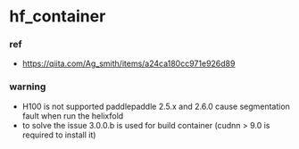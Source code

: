 # hf_container

### ref
- https://qiita.com/Ag_smith/items/a24ca180cc971e926d89

### warning
- H100 is not supported paddlepaddle 2.5.x and 2.6.0 cause segmentation fault when run the helixfold
- to solve the issue 3.0.0.b is used for build container (cudnn > 9.0 is required to install it)
